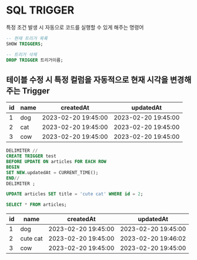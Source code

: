 # SQL TRIGGER

특정 조건 발생 시 자동으로 코드를 실행할 수 있게 해주는 명령어

```sql
-- 현재 트리거 목록
SHOW TRIGGERS; 

-- 트리거 삭제
DROP TRIGGER 트리거이름;
```

## 테이블 수정 시 특정 컬럼을 자동적으로 현재 시각을 변경해주는 Trigger

|id|name|createdAt|updatedAt|
|-|-|-|-|
|1|dog|2023-02-20 19:45:00|2023-02-20 19:45:00|
|2|cat|2023-02-20 19:45:00|2023-02-20 19:45:00|
|3|cow|2023-02-20 19:45:00|2023-02-20 19:45:00|

```sql
DELIMITER //
CREATE TRIGGER test
BEFORE UPDATE ON articles FOR EACH ROW
BEGIN
SET NEW.updatedAt = CURRENT_TIME();
END//
DELIMITER ;

UPDATE articles SET title = 'cute cat' WHERE id = 2;

SELECT * FROM articles;
```

|id|name|createdAt|updatedAt|
|-|-|-|-|
|1|dog|2023-02-20 19:45:00|2023-02-20 19:45:00|
|2|cute cat|2023-02-20 19:45:00|2023-02-20 19:46:02|
|3|cow|2023-02-20 19:45:00|2023-02-20 19:45:00|
